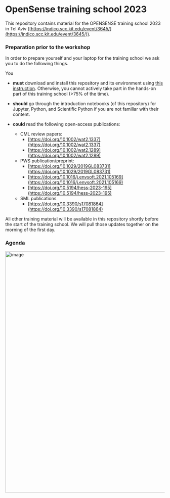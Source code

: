 # OpenSense training school 2023
This repository contains material for the OPENSENSE training school 2023 in Tel Aviv ([https://indico.scc.kit.edu/event/3645/](https://indico.scc.kit.edu/event/3645/)).
### Preparation prior to the workshop
In order to prepare yourself and your laptop for the training school we ask you to do the following things.   
  
You

*  **must** download and install this repository and its environment using [this instruction]([https://github.com/OpenSenseAction/training_school_opensene_2023/blob/main/Environment_installation_instructions.pdf](https://github.com/OpenSenseAction/training_school_opensene_2023/blob/main/environment_installation_instructions.md)). Otherwise, you cannot actively take part in the hands-on part of this training school (>75% of the time).

*  **should** go through the introduction notebooks (of this repository) for Jupyter, Python, and Scientific Python if you are not familiar with their content.

*  **could** read the following open-access publications:
    * CML review papers:
      * [https://doi.org/10.1002/wat2.1337](https://doi.org/10.1002/wat2.1337)
      * [https://doi.org/10.1002/wat2.1289](https://doi.org/10.1002/wat2.1289)
    * PWS publication/preprint:
      * [https://doi.org/10.1029/2019GL083731](https://doi.org/10.1029/2019GL083731)
      * [https://doi.org/10.1016/j.envsoft.2021.105169](https://doi.org/10.1016/j.envsoft.2021.105169)
      * [https://doi.org/10.5194/hess-2023-195](https://doi.org/10.5194/hess-2023-195)
    * SML publications 
      * [https://doi.org/10.3390/s17081864](https://doi.org/10.3390/s17081864)

All other training material will be available in this repository shortly before the start of the training school. We will pull those updates together on the morning of the first day.

### Agenda  
<img width="764" alt="image" src="https://github.com/OpenSenseAction/training_school_opensene_2023/assets/44392812/1ea8b958-0444-467e-abee-b60d6bf66946">

